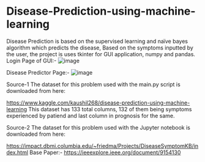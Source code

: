 # Disease-Prediction-using-machine-learning
Disease Prediction is based on the supervised learning and naïve bayes algorithm which predicts the disease, Based on the symptoms inputted by the user, the project is uses tkinter for GUI application, numpy and pandas.
Login Page of GUI:-
![image](https://user-images.githubusercontent.com/77828414/192148003-8a3f6b24-89b2-472c-9fd8-319771750ceb.png)

Disease Predictor Page:-
![image](https://user-images.githubusercontent.com/77828414/192147948-3f0cc46f-20bd-4320-b903-00551c8ee7f7.png)


Source-1
The dataset for this problem used with the main.py script is downloaded from here:

https://www.kaggle.com/kaushil268/disease-prediction-using-machine-learning
This dataset has 133 total columns, 132 of them being symptoms experienced by patiend and last column in prognosis for the same.

Source-2
The dataset for this problem used with the Jupyter notebook is downloaded from here:

https://impact.dbmi.columbia.edu/~friedma/Projects/DiseaseSymptomKB/index.html
Base Paper:-
https://ieeexplore.ieee.org/document/9154130
